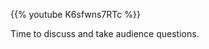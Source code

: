<!--
.. title: Discussion & Audience Chat
.. slug: discussion-audience-chat
.. date: 2022-12-02 14:45:00 UTC+01:00
.. tags: 
.. category: 
.. link: 
.. description: 
.. type: text
.. author: Jesper Dramsch, Gemma Turon, Valerio Maggio, Goku Mohandas, Mike Walmsley
-->

{{% youtube K6sfwns7RTc %}}

Time to discuss and take audience questions.
